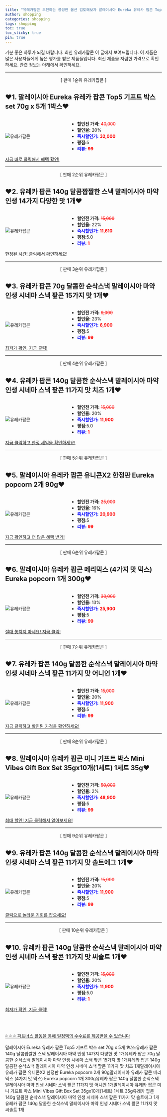 ```yaml
---
title: "유레카팝콘 추천하는 풍성한 옵션 검토해보자 말레이시아 Eureka 유레카 팝콘 Top5"
author: shopping
categories: shopping
tags: shopping
toc: true
toc_sticky: true
pin: true
---
```

기분 좋은 하루가 되길 바랍니다. 최신 유레카팝콘 이 글에서 보여드립니다. 이 제품은 많은 사용자들에게 높은 평가를 받은 제품들입니다. 최신 제품을 저렴한 가격으로 확인하세요. 관련 정보는 아래에서 확인하세요.

---
<p class="toplist" style="margin: 0 auto; display: block; width: fit-content;">[ 판매 1순위 유레카팝콘 ]</p>

<h2><strong>❤️1. 말레이시아 Eureka 유레카 팝콘 Top5 기프트 박스 set 70g x 5개 1박스❤️</strong></h2>

<div style="display: flex; align-items: center;">
    <div style="flex: 0.4;">
        <img src="https://thumbnail8.coupangcdn.com/thumbnails/remote/230x230ex/image/vendor_inventory/a8e5/ce92de7e752d5048215c6277dc6565806e685ca4de8aaa933d886515493a.jpg" alt="유레카팝콘" style="max-width: 100%;">
    </div>
    <div style="flex: 0.6; margin-left: 10px;">
        <ul>
            <li><strong>할인전 가격:</strong> <del style="color: red;">40,000</del></li>
            <li><strong>할인율:</strong> 20%</li>
            <li><span style='color:blue'><strong>즉시할인가:</strong></span> <span style='color:red'><strong>32,000</strong></span></li>
            <li><strong>평점:</strong>5</li>
            <li><span style='color:blue'><strong>리뷰:</strong></span> <span style='color:red'><strong>99</strong></span></li>
        </ul>
    </div>
</div>
<div class="center">
    <a href="https://selin100587.github.io?lptag=AF9450613&subid=githubio&pageKey=8131219099&traceid=V0-153&itemId=23091689889&vendorItemId=90125112251" class="myButton">
        지금 바로 클릭해서 혜택 확인!
    </a>
</div>


---
<p class="toplist" style="margin: 0 auto; display: block; width: fit-content;">[ 판매 2순위 유레카팝콘 ]</p>

<h2><strong>❤️2. 유레카 팝콘 140g 달콤짭짤한 스낵 말레이시아 마약 인생 14가지 다양한 맛 1개❤️</strong></h2>

<div style="display: flex; align-items: center;">
    <div style="flex: 0.4;">
        <img src="https://thumbnail8.coupangcdn.com/thumbnails/remote/230x230ex/image/vendor_inventory/5603/49bf1a9a5633ffddfc69dcbd10739bc8acf7e2676c9a742054e5b364cb60.jpg" alt="유레카팝콘" style="max-width: 100%;">
    </div>
    <div style="flex: 0.6; margin-left: 10px;">
        <ul>
            <li><strong>할인전 가격:</strong> <del style="color: red;">15,000</del></li>
            <li><strong>할인율:</strong> 22%</li>
            <li><span style='color:blue'><strong>즉시할인가:</strong></span> <span style='color:red'><strong>11,610</strong></span></li>
            <li><strong>평점:</strong>5.0</li>
            <li><span style='color:blue'><strong>리뷰:</strong></span> <span style='color:red'><strong>1</strong></span></li>
        </ul>
    </div>
</div>
<div class="center">
    <a href="https://selin100587.github.io?lptag=AF9450613&subid=githubio&pageKey=6917802816&traceid=V0-153&itemId=16694217502&vendorItemId=84359689487" class="myButton">
        한정된 시간! 클릭해서 확인하세요!
    </a>
</div>


---
<p class="toplist" style="margin: 0 auto; display: block; width: fit-content;">[ 판매 3순위 유레카팝콘 ]</p>

<h2><strong>❤️3. 유레카 팝콘 70g 달콤한 순삭스낵 말레이시아 마약 인생 시네마 스낵 팦콘 15가지 맛 1개❤️</strong></h2>

<div style="display: flex; align-items: center;">
    <div style="flex: 0.4;">
        <img src="https://thumbnail7.coupangcdn.com/thumbnails/remote/230x230ex/image/vendor_inventory/00a1/fb57493cd4f348a97e85a5392fc8f4d93bb11d2f4087aa699aaa4ca509cb.jpg" alt="유레카팝콘" style="max-width: 100%;">
    </div>
    <div style="flex: 0.6; margin-left: 10px;">
        <ul>
            <li><strong>할인전 가격:</strong> <del style="color: red;">9,000</del></li>
            <li><strong>할인율:</strong> 23%</li>
            <li><span style='color:blue'><strong>즉시할인가:</strong></span> <span style='color:red'><strong>6,900</strong></span></li>
            <li><strong>평점:</strong>5</li>
            <li><span style='color:blue'><strong>리뷰:</strong></span> <span style='color:red'><strong>99</strong></span></li>
        </ul>
    </div>
</div>
<div class="center">
    <a href="https://selin100587.github.io?lptag=AF9450613&subid=githubio&pageKey=7004063796&traceid=V0-153&itemId=18850518692&vendorItemId=85979845673" class="myButton">
        최저가 확인, 지금 클릭!
    </a>
</div>


---
<p class="toplist" style="margin: 0 auto; display: block; width: fit-content;">[ 판매 4순위 유레카팝콘 ]</p>

<h2><strong>❤️4. 유레카 팝콘 140g 달콤한 순삭스낵 말레이시아 마약 인생 시네마 스낵 팦콘 11가지 맛 치즈 1개❤️</strong></h2>

<div style="display: flex; align-items: center;">
    <div style="flex: 0.4;">
        <img src="https://thumbnail9.coupangcdn.com/thumbnails/remote/230x230ex/image/vendor_inventory/d698/b2194500dddb17ae17cfc9c107cfbe7d0a831f99e07c5ccdb6f1a5652dfe.jpg" alt="유레카팝콘" style="max-width: 100%;">
    </div>
    <div style="flex: 0.6; margin-left: 10px;">
        <ul>
            <li><strong>할인전 가격:</strong> <del style="color: red;">15,000</del></li>
            <li><strong>할인율:</strong> 20%</li>
            <li><span style='color:blue'><strong>즉시할인가:</strong></span> <span style='color:red'><strong>11,900</strong></span></li>
            <li><strong>평점:</strong>5.0</li>
            <li><span style='color:blue'><strong>리뷰:</strong></span> <span style='color:red'><strong>1</strong></span></li>
        </ul>
    </div>
</div>
<div class="center">
    <a href="https://selin100587.github.io?lptag=AF9450613&subid=githubio&pageKey=7004157432&traceid=V0-153&itemId=17187594896&vendorItemId=84359689524" class="myButton">
        지금 클릭하고 한정 세일을 확인하세요!
    </a>
</div>


---
<p class="toplist" style="margin: 0 auto; display: block; width: fit-content;">[ 판매 5순위 유레카팝콘 ]</p>

<h2><strong>❤️5. 말레이시아 유레카 팝콘 유니콘X2 한정판 Eureka popcorn 2개 90g❤️</strong></h2>

<div style="display: flex; align-items: center;">
    <div style="flex: 0.4;">
        <img src="https://thumbnail9.coupangcdn.com/thumbnails/remote/230x230ex/image/vendor_inventory/e564/9d2dc11a81dfdf1c5b156b43446d5dccf1931f2b402a7ed21afc083ef69a.png" alt="유레카팝콘" style="max-width: 100%;">
    </div>
    <div style="flex: 0.6; margin-left: 10px;">
        <ul>
            <li><strong>할인전 가격:</strong> <del style="color: red;">25,000</del></li>
            <li><strong>할인율:</strong> 16%</li>
            <li><span style='color:blue'><strong>즉시할인가:</strong></span> <span style='color:red'><strong>20,900</strong></span></li>
            <li><strong>평점:</strong>5</li>
            <li><span style='color:blue'><strong>리뷰:</strong></span> <span style='color:red'><strong>99</strong></span></li>
        </ul>
    </div>
</div>
<div class="center">
    <a href="https://selin100587.github.io?lptag=AF9450613&subid=githubio&pageKey=8245778259&traceid=V0-153&itemId=22369333757&vendorItemId=89414335567" class="myButton">
        지금 확인하고 더 많은 혜택 받기!
    </a>
</div>


---
<p class="toplist" style="margin: 0 auto; display: block; width: fit-content;">[ 판매 6순위 유레카팝콘 ]</p>

<h2><strong>❤️6. 말레이시아 유레카 팝콘 메리믹스 (4가지 맛 믹스) Eureka popcorn 1개 300g❤️</strong></h2>

<div style="display: flex; align-items: center;">
    <div style="flex: 0.4;">
        <img src="https://thumbnail9.coupangcdn.com/thumbnails/remote/230x230ex/image/vendor_inventory/e564/9d2dc11a81dfdf1c5b156b43446d5dccf1931f2b402a7ed21afc083ef69a.png" alt="유레카팝콘" style="max-width: 100%;">
    </div>
    <div style="flex: 0.6; margin-left: 10px;">
        <ul>
            <li><strong>할인전 가격:</strong> <del style="color: red;">30,000</del></li>
            <li><strong>할인율:</strong> 13%</li>
            <li><span style='color:blue'><strong>즉시할인가:</strong></span> <span style='color:red'><strong>25,900</strong></span></li>
            <li><strong>평점:</strong>5</li>
            <li><span style='color:blue'><strong>리뷰:</strong></span> <span style='color:red'><strong>99</strong></span></li>
        </ul>
    </div>
</div>
<div class="center">
    <a href="https://selin100587.github.io?lptag=AF9450613&subid=githubio&pageKey=8014367621&traceid=V0-153&itemId=22369523618&vendorItemId=89414525905" class="myButton">
        절대 놓치지 마세요! 지금 클릭!
    </a>
</div>


---
<p class="toplist" style="margin: 0 auto; display: block; width: fit-content;">[ 판매 7순위 유레카팝콘 ]</p>

<h2><strong>❤️7. 유레카 팝콘 140g 달콤한 순삭스낵 말레이시아 마약 인생 시네마 스낵 팦콘 11가지 맛 어니언 1개❤️</strong></h2>

<div style="display: flex; align-items: center;">
    <div style="flex: 0.4;">
        <img src="https://thumbnail9.coupangcdn.com/thumbnails/remote/230x230ex/image/vendor_inventory/47d7/db047c2987c70ec3ba2d0b1b5b4ce1b40b4b5ea3414020327cf99091d116.jpg" alt="유레카팝콘" style="max-width: 100%;">
    </div>
    <div style="flex: 0.6; margin-left: 10px;">
        <ul>
            <li><strong>할인전 가격:</strong> <del style="color: red;">15,000</del></li>
            <li><strong>할인율:</strong> 20%</li>
            <li><span style='color:blue'><strong>즉시할인가:</strong></span> <span style='color:red'><strong>11,900</strong></span></li>
            <li><strong>평점:</strong>5</li>
            <li><span style='color:blue'><strong>리뷰:</strong></span> <span style='color:red'><strong>99</strong></span></li>
        </ul>
    </div>
</div>
<div class="center">
    <a href="https://selin100587.github.io?lptag=AF9450613&subid=githubio&pageKey=8246716801&traceid=V0-153&itemId=17187594885&vendorItemId=84359689485" class="myButton">
        지금 클릭하고 할인된 가격을 확인하세요!
    </a>
</div>


---
<p class="toplist" style="margin: 0 auto; display: block; width: fit-content;">[ 판매 8순위 유레카팝콘 ]</p>

<h2><strong>❤️8. 말레이시아 유레카 팝콘 미니 기프트 박스 Mini Vibes Gift Box Set 35gx10개(1세트) 1세트 35g❤️</strong></h2>

<div style="display: flex; align-items: center;">
    <div style="flex: 0.4;">
        <img src="https://thumbnail8.coupangcdn.com/thumbnails/remote/230x230ex/image/vendor_inventory/1430/60156ab5fde38867aecc389933062c53845fa36130ccf1509fa289addc30.jpg" alt="유레카팝콘" style="max-width: 100%;">
    </div>
    <div style="flex: 0.6; margin-left: 10px;">
        <ul>
            <li><strong>할인전 가격:</strong> <del style="color: red;">50,000</del></li>
            <li><strong>할인율:</strong> 2%</li>
            <li><span style='color:blue'><strong>즉시할인가:</strong></span> <span style='color:red'><strong>48,900</strong></span></li>
            <li><strong>평점:</strong>5</li>
            <li><span style='color:blue'><strong>리뷰:</strong></span> <span style='color:red'><strong>99</strong></span></li>
        </ul>
    </div>
</div>
<div class="center">
    <a href="https://selin100587.github.io?lptag=AF9450613&subid=githubio&pageKey=7604215256&traceid=V0-153&itemId=20123520575&vendorItemId=87217886143" class="myButton">
        최대 할인! 지금 클릭해서 알아보세요!
    </a>
</div>


---
<p class="toplist" style="margin: 0 auto; display: block; width: fit-content;">[ 판매 9순위 유레카팝콘 ]</p>

<h2><strong>❤️9. 유레카 팝콘 140g 달콤한 순삭스낵 말레이시아 마약 인생 시네마 스낵 팦콘 11가지 맛 솔트에그 1개❤️</strong></h2>

<div style="display: flex; align-items: center;">
    <div style="flex: 0.4;">
        <img src="https://thumbnail10.coupangcdn.com/thumbnails/remote/230x230ex/image/vendor_inventory/2b63/c06be69fbc4e596c9f91fcb0081bdc744d2cbb2b2674ccccaef880e1e5ae.jpg" alt="유레카팝콘" style="max-width: 100%;">
    </div>
    <div style="flex: 0.6; margin-left: 10px;">
        <ul>
            <li><strong>할인전 가격:</strong> <del style="color: red;">15,000</del></li>
            <li><strong>할인율:</strong> 20%</li>
            <li><span style='color:blue'><strong>즉시할인가:</strong></span> <span style='color:red'><strong>11,900</strong></span></li>
            <li><strong>평점:</strong>5</li>
            <li><span style='color:blue'><strong>리뷰:</strong></span> <span style='color:red'><strong>99</strong></span></li>
        </ul>
    </div>
</div>
<div class="center">
    <a href="https://selin100587.github.io?lptag=AF9450613&subid=githubio&pageKey=8170522801&traceid=V0-153&itemId=17187594889&vendorItemId=84359689504" class="myButton">
        클릭으로 놀라운 기회를 잡으세요!
    </a>
</div>


---
<p class="toplist" style="margin: 0 auto; display: block; width: fit-content;">[ 판매 10순위 유레카팝콘 ]</p>

<h2><strong>❤️10. 유레카 팝콘 140g 달콤한 순삭스낵 말레이시아 마약 인생 시네마 스낵 팦콘 11가지 맛 씨솔트 1개❤️</strong></h2>

<div style="display: flex; align-items: center;">
    <div style="flex: 0.4;">
        <img src="https://thumbnail6.coupangcdn.com/thumbnails/remote/230x230ex/image/vendor_inventory/72cf/b54efca64ae88191a67b32d857eb8539cb044b7eb5ae7dc8047a46a9532c.jpg" alt="유레카팝콘" style="max-width: 100%;">
    </div>
    <div style="flex: 0.6; margin-left: 10px;">
        <ul>
            <li><strong>할인전 가격:</strong> <del style="color: red;">15,000</del></li>
            <li><strong>할인율:</strong> 20%</li>
            <li><span style='color:blue'><strong>즉시할인가:</strong></span> <span style='color:red'><strong>11,900</strong></span></li>
            <li><strong>평점:</strong>5.0</li>
            <li><span style='color:blue'><strong>리뷰:</strong></span> <span style='color:red'><strong>1</strong></span></li>
        </ul>
    </div>
</div>
<div class="center">
    <a href="https://selin100587.github.io?lptag=AF9450613&subid=githubio&pageKey=8244695136&traceid=V0-153&itemId=17187594888&vendorItemId=84359689498" class="myButton">
        최저가 확인, 지금 클릭!
    </a>
</div>

<br><br><br>[💦 💦 💦 파트너스 활동을 통해 일정액의 수수료를 제공받을 수 있습니다](https://link.coupang.com/a/bcpT2c)<br><br>말레이시아 Eureka 유레카 팝콘 Top5 기프트 박스 set 70g x 5개 1박스유레카 팝콘 140g 달콤짭짤한 스낵 말레이시아 마약 인생 14가지 다양한 맛 1개유레카 팝콘 70g 달콤한 순삭스낵 말레이시아 마약 인생 시네마 스낵 팦콘 15가지 맛 1개유레카 팝콘 140g 달콤한 순삭스낵 말레이시아 마약 인생 시네마 스낵 팦콘 11가지 맛 치즈 1개말레이시아 유레카 팝콘 유니콘X2 한정판 Eureka popcorn 2개 90g말레이시아 유레카 팝콘 메리믹스 (4가지 맛 믹스) Eureka popcorn 1개 300g유레카 팝콘 140g 달콤한 순삭스낵 말레이시아 마약 인생 시네마 스낵 팦콘 11가지 맛 어니언 1개말레이시아 유레카 팝콘 미니 기프트 박스 Mini Vibes Gift Box Set 35gx10개(1세트) 1세트 35g유레카 팝콘 140g 달콤한 순삭스낵 말레이시아 마약 인생 시네마 스낵 팦콘 11가지 맛 솔트에그 1개유레카 팝콘 140g 달콤한 순삭스낵 말레이시아 마약 인생 시네마 스낵 팦콘 11가지 맛 씨솔트 1개